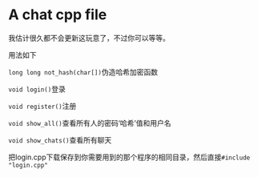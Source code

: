 # A chat cpp file
我估计很久都不会更新这玩意了，不过你可以等等。

用法如下

`long long not_hash(char[])`伪造哈希加密函数

`void login()`登录

`void register()`注册

`void show_all()`查看所有人的密码‘哈希’值和用户名

`void show_chats()`查看所有聊天

把login.cpp下载保存到你需要用到的那个程序的相同目录，然后直接`#include "login.cpp"`

